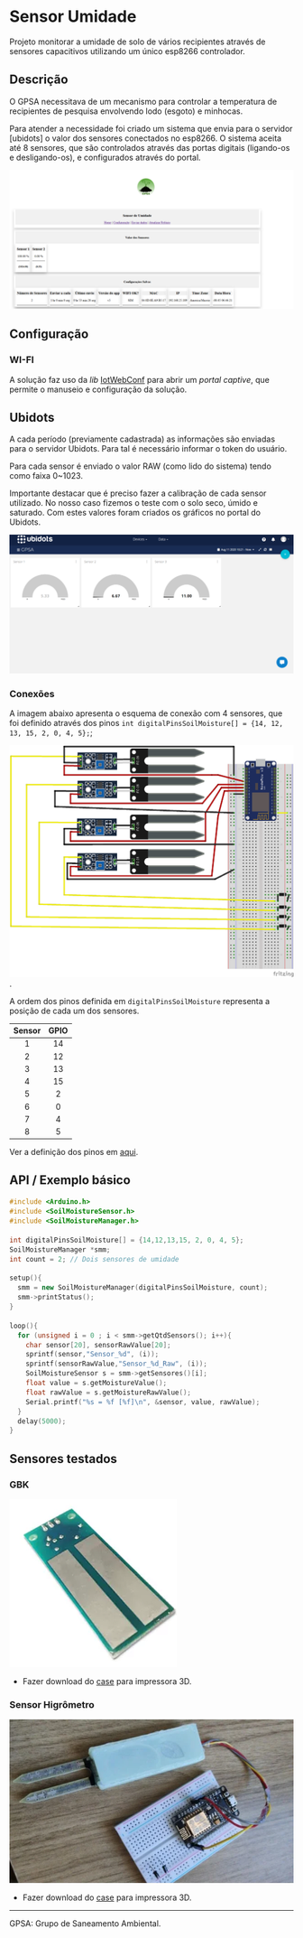 # Sensor Umidade

Projeto monitorar a umidade de solo de vários recipientes através de sensores capacitivos utilizando um único esp8266 controlador.

## Descrição

O GPSA necessitava de um mecanismo para controlar a temperatura de recipientes de pesquisa envolvendo lodo (esgoto) e minhocas.

Para atender a necessidade foi criado um sistema que envia para o servidor [ubidots] o valor dos sensores conectados no esp8266.
O sistema aceita até 8 sensores, que são controlados através das portas digitais (ligando-os e desligando-os), e configurados através do portal.

![PaginaInicial](docs/portal.png)

## Configuração

### WI-FI

A solução faz uso da *lib* [IotWebConf](https://github.com/prampec/IotWebConf/) para abrir um *portal captive*, que permite o manuseio e configuração da solução.

## Ubidots

A cada período (previamente cadastrada) as informações são enviadas para o servidor Ubidots. Para tal é necessário informar o token do usuário.

Para cada sensor é enviado o valor RAW (como lido do sistema) tendo como faixa 0~1023.

Importante destacar que é preciso fazer a calibração de cada sensor utilizado. No nosso caso fizemos o teste com o solo seco, úmido e saturado. Com estes valores foram criados os gráficos no portal do Ubidots.

![Dashboard Ubidots](docs/Dashboard.png)

### Conexões

A imagem abaixo apresenta o esquema de conexão com 4 sensores, que foi definido através dos pinos `int digitalPinsSoilMoisture[] = {14, 12, 13, 15, 2, 0, 4, 5};`;

![Esquema de ligação de sensores](./docs/fritzing.png).

A ordem dos pinos definida em `digitalPinsSoilMoisture` representa a posição de cada um dos sensores.

| Sensor | GPIO  |
| :----: | :---: |
|   1    |  14   |
|   2    |  12   |
|   3    |  13   |
|   4    |  15   |
|   5    |   2   |
|   6    |   0   |
|   7    |   4   |
|   8    |   5   |

Ver a definição dos pinos em [aqui](https://camo.githubusercontent.com/565088c2f27742a268695307938112ef42eee995/68747470733a2f2f692e737461636b2e696d6775722e636f6d2f79543468622e706e67).

## API / Exemplo básico

```c++
#include <Arduino.h>
#include <SoilMoistureSensor.h>
#include <SoilMoistureManager.h>

int digitalPinsSoilMoisture[] = {14,12,13,15, 2, 0, 4, 5};
SoilMoistureManager *smm;
int count = 2; // Dois sensores de umidade

setup(){
  smm = new SoilMoistureManager(digitalPinsSoilMoisture, count);
  smm->printStatus();
}

loop(){
  for (unsigned i = 0 ; i < smm->getQtdSensors(); i++){
    char sensor[20], sensorRawValue[20];
    sprintf(sensor,"Sensor_%d", (i));
    sprintf(sensorRawValue,"Sensor_%d_Raw", (i));
    SoilMoistureSensor s = smm->getSensores()[i];
    float value = s.getMoistureValue();
    float rawValue = s.getMoistureRawValue();
    Serial.printf("%s = %f [%f]\n", &sensor, value, rawValue);
  }
  delay(5000);
}
```

## Sensores testados

### GBK 

![Sensor GBK Robotics](docs/GBK_SensorSolo.png)

- Fazer download do [case](https://www.thingiverse.com/thing:4567970) para impressora 3D.

### Sensor Higrômetro

![Sensor](docs/SensorSolo.png)

- Fazer download do [case](https://www.thingiverse.com/thing:4562128) para impressora 3D.

---
GPSA: Grupo de Saneamento Ambiental.

